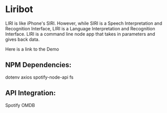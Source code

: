 # Liribot

LIRI is like iPhone's SIRI. However, while SIRI is a Speech Interpretation and Recognition Interface, LIRI is a Language Interpretation and Recognition Interface. LIRI is a command line node app that takes in parameters and gives back data.

Here is a link to the Demo

## NPM Dependencies:
dotenv
axios
spotify-node-api
fs

## API Integration:
Spotify
OMDB
